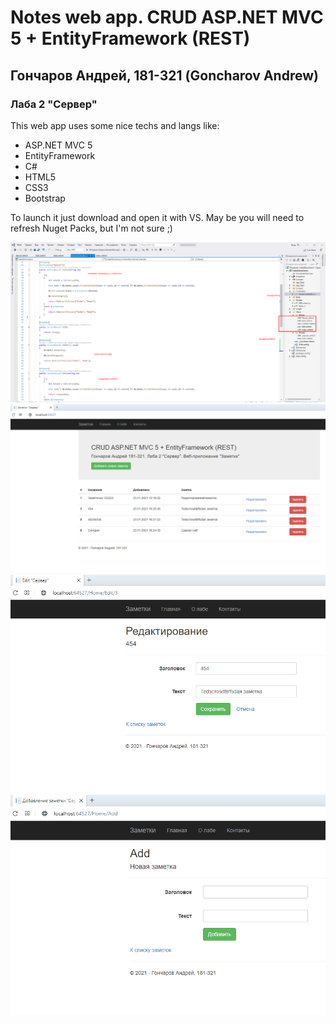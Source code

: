 # Notes web app. CRUD ASP.NET MVC 5 + EntityFramework (REST)
## Гончаров Андрей, 181-321 (Goncharov Andrew)
### Лаба 2 "Сервер"

This web app uses some nice techs and langs like:
<ul>
    <li>ASP.NET MVC 5</li>
    <li>EntityFramework</li>
    <li>C#</li>
    <li>HTML5</li>
    <li>CSS3</li>
    <li>Bootstrap</li>
</ul>

To launch it just download and open it with VS. May be you will need to refresh Nuget Packs, but I'm not sure ;)

<img src="Screenshot_50.png" />

<img src="Screenshot_52.png" />

<img src="Screenshot_53.png" />

<img src="Screenshot_54.png" />
